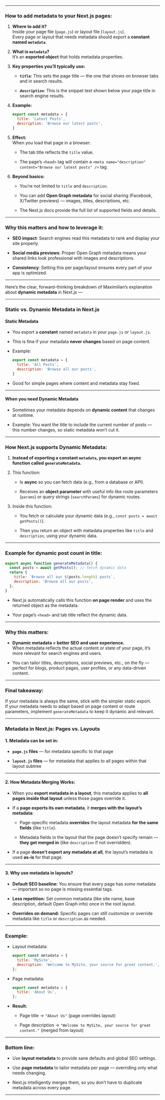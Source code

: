 
---

### How to add metadata to your Next.js pages:

1. **Where to add it?**  
    Inside your page file (`page.js`) or layout file (`layout.js`).  
    Every page or layout that needs metadata should export a **constant named `metadata`**.
    
2. **What is `metadata`?**  
    It’s an **exported object** that holds metadata properties.
    
3. **Key properties you’ll typically use:**
    
    - **`title`**: This sets the page title — the one that shows on browser tabs and in search results.
        
    - **`description`**: This is the snippet text shown below your page title in search engine results.
        
4. **Example:**
    
    ```js
    export const metadata = {
      title: 'Latest Posts',
      description: 'Browse our latest posts',
    }
    ```
    
5. **Effect:**  
    When you load that page in a browser:
    
    - The tab title reflects the `title` value.
        
    - The page’s `<head>` tag will contain a `<meta name="description" content="Browse our latest posts" />` tag.
        
6. **Beyond basics:**
    
    - You’re not limited to `title` and `description`.
        
    - You can add **Open Graph metadata** for social sharing (Facebook, X/Twitter previews) — images, titles, descriptions, etc.
        
    - The Next.js docs provide the full list of supported fields and details.
        

---

### Why this matters and how to leverage it:

- **SEO impact**: Search engines read this metadata to rank and display your site properly.
    
- **Social media previews**: Proper Open Graph metadata means your shared links look professional with images and descriptions.
    
- **Consistency**: Setting this per page/layout ensures every part of your app is optimized.
    

---
Here’s the clear, forward-thinking breakdown of Maximilian’s explanation about **dynamic metadata** in Next.js — 

---

### Static vs. Dynamic Metadata in Next.js

#### Static Metadata

- You export a **constant** named `metadata` in your `page.js` or `layout.js`.
    
- This is fine if your metadata **never changes** based on page content.
    
- Example:
    
    ```js
    export const metadata = {
      title: 'All Posts',
      description: 'Browse all our posts',
    }
    ```
    
- Good for simple pages where content and metadata stay fixed.
    

---

#### When you need **Dynamic Metadata**

- Sometimes your metadata depends on **dynamic content** that changes at runtime.
    
- Example: You want the title to include the current number of posts — this number changes, so static metadata won’t cut it.
    

---

### How Next.js supports Dynamic Metadata:

1. **Instead of exporting a constant `metadata`, you export an async function called `generateMetadata`.**
    
2. This function:
    
    - Is **async** so you can fetch data (e.g., from a database or API).
        
    - Receives an **object parameter** with useful info like route parameters (`params`) or query strings (`searchParams`) for dynamic routes.
        
3. Inside this function:
    
    - You fetch or calculate your dynamic data (e.g., `const posts = await getPosts()`).
        
    - Then you return an object with metadata properties like `title` and `description`, using your dynamic data.
        

---

### Example for dynamic post count in title:

```js
export async function generateMetadata() {
  const posts = await getPosts(); // fetch dynamic data
  return {
    title: `Browse all our ${posts.length} posts`,
    description: 'Browse all our posts',
  };
}
```

- Next.js automatically calls this function **on page render** and uses the returned object as the metadata.
    
- Your page’s `<head>` and tab title reflect the dynamic data.
    

---

### Why this matters:

- **Dynamic metadata = better SEO and user experience.**  
    When metadata reflects the actual content or state of your page, it’s more relevant for search engines and users.
    
- You can tailor titles, descriptions, social previews, etc., on the fly — perfect for blogs, product pages, user profiles, or any data-driven content.
    

---

### Final takeaway:

If your metadata is always the same, stick with the simpler static export.  
If your metadata needs to adapt based on page content or route parameters, implement `generateMetadata` to keep it dynamic and relevant.


---

### Metadata in Next.js: Pages vs. Layouts

#### 1. Metadata can be set in:

- **`page.js` files** — for metadata specific to that page
    
- **`layout.js` files** — for metadata that applies to all pages within that layout subtree
    

---

#### 2. How Metadata Merging Works:

- When you **export metadata in a layout**, this metadata applies to **all pages inside that layout** unless those pages override it.
    
- If a **page exports its own metadata**, it **merges with the layout’s metadata**:
    
    - Page-specific metadata **overrides** the layout metadata **for the same fields** (like `title`).
        
    - Metadata fields in the layout that the page doesn’t specify remain — **they get merged in** (like `description` if not overridden).
        
- If a page **doesn’t export any metadata at all**, the layout’s metadata is used **as-is** for that page.
    

---

#### 3. Why use metadata in layouts?

- **Default SEO baseline:** You ensure that every page has _some_ metadata — important so no page is missing essential tags.
    
- **Less repetition:** Set common metadata (like site name, base description, default Open Graph info) once in the root layout.
    
- **Overrides on demand:** Specific pages can still customize or override metadata like `title` or `description` as needed.
    

---

### Example:

- Layout metadata:
    
    ```js
    export const metadata = {
      title: 'MySite',
      description: 'Welcome to MySite, your source for great content.',
    };
    ```
    
- Page metadata:
    
    ```js
    export const metadata = {
      title: 'About Us',
    };
    ```
    
- **Result:**
    
    - Page title → `"About Us"` (page overrides layout)
        
    - Page description → `"Welcome to MySite, your source for great content."` (merged from layout)
        

---

### Bottom line:

- Use **layout metadata** to provide sane defaults and global SEO settings.
    
- Use **page metadata** to tailor metadata per page — overriding only what needs changing.
    
- Next.js intelligently merges them, so you don’t have to duplicate metadata across every page.
    

---

